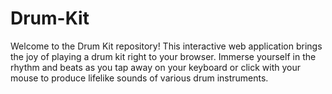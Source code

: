 # Drum-Kit
 Welcome to the Drum Kit repository! This interactive web application brings the joy of playing a drum kit right to your browser. Immerse yourself in the rhythm and beats as you tap away on your keyboard or click with your mouse to produce lifelike sounds of various drum instruments. 
